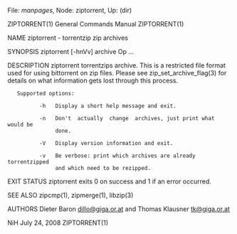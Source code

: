 File: *manpages*,  Node: ziptorrent,  Up: (dir)

ZIPTORRENT(1)               General Commands Manual              ZIPTORRENT(1)



NAME
       ziptorrent - torrentzip zip archives

SYNOPSIS
       ziptorrent [-hnVv] archive Op ...

DESCRIPTION
       ziptorrent  torrentzips archive.  This is a restricted file format used
       for using bittorrent on zip files.  Please see  zip_set_archive_flag(3)
       for details on what information gets lost through this process.

       Supported options:

              -h   Display a short help message and exit.

              -n   Don't  actually  change  archives, just print what would be
                   done.

              -V   Display version information and exit.

              -v   Be verbose: print which archives are already  torrentzipped
                   and which need to be rezipped.

EXIT STATUS
       ziptorrent exits 0 on success and 1 if an error occurred.

SEE ALSO
       zipcmp(1), zipmerge(1), libzip(3)

AUTHORS
       Dieter Baron <dillo@giga.or.at> and Thomas Klausner <tk@giga.or.at>



NiH                              July 24, 2008                   ZIPTORRENT(1)
